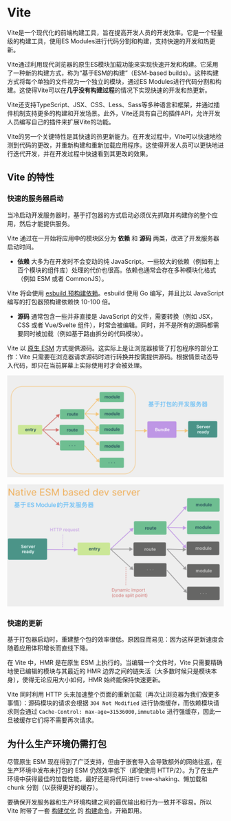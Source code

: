 # Vite

Vite是一个现代化的前端构建工具，旨在提高开发人员的开发效率。它是一个轻量级的构建工具，使用ES Modules进行代码分割和构建，支持快速的开发和热更新。

Vite通过利用现代浏览器的原生ES模块加载功能来实现快速开发和构建。它采用了一种新的构建方式，称为“基于ESM的构建”（ESM-based builds）。这种构建方式将每个单独的文件视为一个独立的模块，通过ES Modules进行代码分割和构建。这使得Vite可以在**几乎没有构建过程**的情况下实现快速的开发和热更新。

Vite还支持TypeScript、JSX、CSS、Less、Sass等多种语言和框架，并通过插件机制支持更多的构建和开发场景。此外，Vite还具有自己的插件API，允许开发人员编写自己的插件来扩展Vite的功能。

Vite的另一个关键特性是其快速的热更新能力。在开发过程中，Vite可以快速地检测到代码的更改，并重新构建和重新加载应用程序。这使得开发人员可以更快地进行迭代开发，并在开发过程中快速看到其更改的效果。

## Vite 的特性

### 快速的服务器启动

当冷启动开发服务器时，基于打包器的方式启动必须优先抓取并构建你的整个应用，然后才能提供服务。

Vite 通过在一开始将应用中的模块区分为 **依赖** 和 **源码** 两类，改进了开发服务器启动时间。

- **依赖** 大多为在开发时不会变动的纯 JavaScript。一些较大的依赖（例如有上百个模块的组件库）处理的代价也很高。依赖也通常会存在多种模块化格式（例如 ESM 或者 CommonJS）。

Vite 将会使用 [esbuild 预构建依赖](https://cn.vitejs.dev/guide/dep-pre-bundling.html)。esbuild 使用 Go 编写，并且比以 JavaScript 编写的打包器预构建依赖快 10-100 倍。

- **源码** 通常包含一些并非直接是 JavaScript 的文件，需要转换（例如 JSX，CSS 或者 Vue/Svelte 组件），时常会被编辑。同时，并不是所有的源码都需要同时被加载（例如基于路由拆分的代码模块）。

Vite 以 [原生 ESM](https://developer.mozilla.org/en-US/docs/Web/JavaScript/Guide/Modules) 方式提供源码。这实际上是让浏览器接管了打包程序的部分工作：Vite 只需要在浏览器请求源码时进行转换并按需提供源码。根据情景动态导入代码，即只在当前屏幕上实际使用时才会被处理。

![bundle_based_dev_server](./images/bundle_based_dev_server.png)

![native_ESM_based_dev_server](./images/native_ESM_based_dev_server.png)

### 快速的更新

基于打包器启动时，重建整个包的效率很低。原因显而易见：因为这样更新速度会随着应用体积增长而直线下降。

在 Vite 中，HMR 是在原生 ESM 上执行的。当编辑一个文件时，Vite 只需要精确地使已编辑的模块与其最近的 HMR 边界之间的链失活（大多数时候只是模块本身），使得无论应用大小如何，HMR 始终能保持快速更新。

Vite 同时利用 HTTP 头来加速整个页面的重新加载（再次让浏览器为我们做更多事情）：源码模块的请求会根据 `304 Not Modified` 进行协商缓存，而依赖模块请求则会通过 `Cache-Control: max-age=31536000,immutable` 进行强缓存，因此一旦被缓存它们将不需要再次请求。

## 为什么生产环境仍需打包

尽管原生 ESM 现在得到了广泛支持，但由于嵌套导入会导致额外的网络往返，在生产环境中发布未打包的 ESM 仍然效率低下（即使使用 HTTP/2）。为了在生产环境中获得最佳的加载性能，最好还是将代码进行 tree-shaking、懒加载和 chunk 分割（以获得更好的缓存）。

要确保开发服务器和生产环境构建之间的最优输出和行为一致并不容易。所以 Vite 附带了一套 [构建优化](https://cn.vitejs.dev/guide/features.html#build-optimizations) 的 [构建命令](https://cn.vitejs.dev/guide/build.html)，开箱即用。
